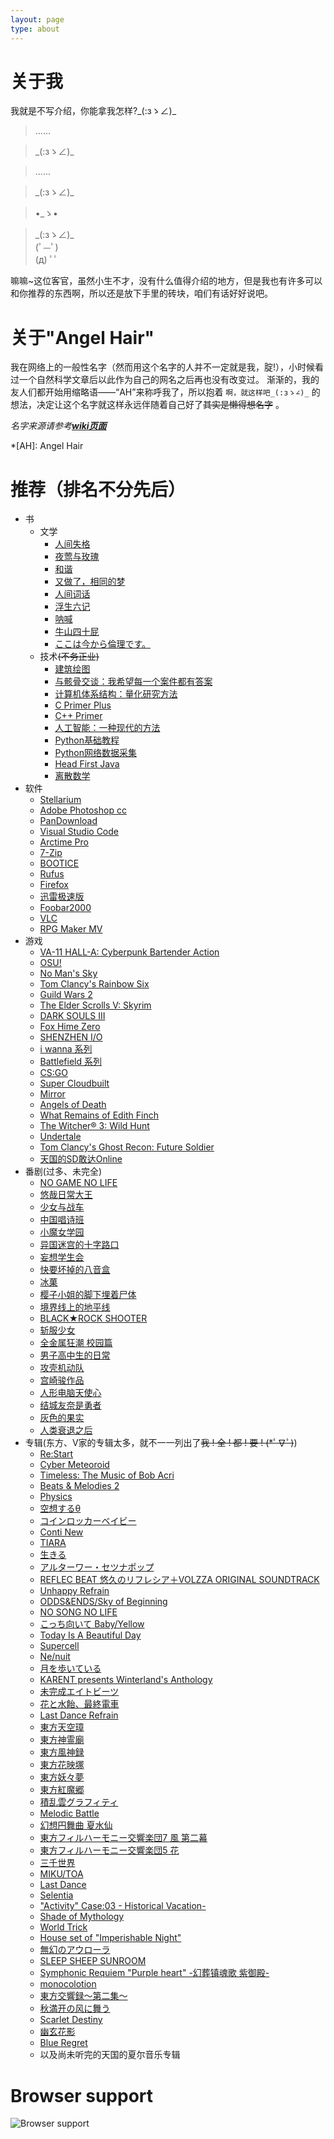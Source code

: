 ```yaml
---
layout: page
type: about
---
```


# 关于我

我就是不写介绍，你能拿我怎样?\_(:зゝ∠)_

> ......

> \_(:зゝ∠)_

> ......

> \_(:зゝ∠)_

> •_ゝ• 

> \_(:зゝ∠)_  
> (ﾟ—ﾟ)  
> (д) ﾟﾟ  

嘛嘛~这位客官，虽然小生不才，没有什么值得介绍的地方，但是我也有许多可以和你推荐的东西啊，所以还是放下手里的砖块，咱们有话好好说吧。

# 关于"Angel Hair"

我在网络上的一般性名字（然而用这个名字的人并不一定就是我，腚!），小时候看过一个自然科学文章后以此作为自己的网名之后再也没有改变过。
渐渐的，我的友人们都开始用缩略语——“AH”来称呼我了，所以抱着 `啊，就这样吧_(:зゝ∠)_` 的想法，决定让这个名字就这样永远伴随着自己好了~~其实是懒得想名字~~ 。

*名字来源请参考[**wiki页面**](https://en.wikipedia.org/wiki/Angel_hair_(folklore))*

*[AH]: Angel Hair

# 推荐（排名不分先后）

* 书
    * 文学
        * [人间失格](https://www.amazon.cn/gp/product/B00KVUNYZW/)
        * [夜莺与玫瑰](http://search.dangdang.com/?key=%D2%B9%DD%BA%D3%EB%C3%B5%B9%E5%20%CC%B8%E5%AD%D6%DE&act=input)
        * [和谐](https://zh.wikipedia.org/wiki/%E5%92%8C%E8%AB%A7_(%E5%B0%8F%E8%AA%AA))
        * [又做了，相同的梦](https://zh.moegirl.org/zh-hans/%E5%8F%88%E5%81%9A%E4%BA%86%EF%BC%8C%E7%9B%B8%E5%90%8C%E7%9A%84%E6%A2%A6)
        * [人间词话](http://search.dangdang.com/?key=%C8%CB%BC%E4%B4%CA%BB%B0&act=input)
        * [浮生六记](http://search.dangdang.com/?key=%B8%A1%C9%FA%C1%F9%BC%C7&act=input)
        * [呐喊](http://search.dangdang.com/?key=%C4%C5%BA%B0&act=input)
        * [牛山四十屁](https://www.douban.com/note/536191308/)
        * [ここは今から倫理です。](https://ja.wikipedia.org/wiki/%E3%81%93%E3%81%93%E3%81%AF%E4%BB%8A%E3%81%8B%E3%82%89%E5%80%AB%E7%90%86%E3%81%A7%E3%81%99%E3%80%82)
    * 技术~~(不务正业)~~
        * [建筑绘图](http://product.dangdang.com/23289230.html)
        * [与骸骨交谈：我希望每一个案件都有答案](http://search.dangdang.com/?key=%D3%EB%BA%A1%B9%C7%BD%BB%CC%B8&act=input)
        * [计算机体系结构：量化研究方法](http://product.dangdang.com/22938644.html)
        * [C Primer Plus](http://search.dangdang.com/?key=c%20primer%20plus&act=input)
        * [C++ Primer](http://search.dangdang.com/?key=c%2B%2B%20primer&act=input)
        * [人工智能：一种现代的方法](http://search.dangdang.com/?key=%C8%CB%B9%A4%D6%C7%C4%DC%A3%BA%D2%BB%D6%D6%CF%D6%B4%FA%B5%C4%B7%BD%B7%A8&act=input)
        * [Python基础教程](http://product.dangdang.com/25218035.html)
        * [Python网络数据采集](http://product.dangdang.com/23928876.html)
        * [Head First Java](http://product.dangdang.com/9265169.html)
        * [离散数学](http://product.dangdang.com/23917146.html)
* 软件
    * [Stellarium](https://stellarium.org/)
    * [Adobe Photoshop cc](https://www.adobe.com/products/photoshop.html)
    * [PanDownload](https://www.pandownload.com/)
    * [Visual Studio Code](https://code.visualstudio.com/)
    * [Arctime Pro](https://arctime.org/)
    * [7-Zip](https://www.7-zip.org/)
    * [BOOTICE](http://www.ipauly.com/)
    * [Rufus](http://rufus.akeo.ie/)
    * [Firefox](www.firefox.com)
    * [迅雷极速版](https://tieba.baidu.com/f?kw=%D1%B8%C0%D7%BC%AB%CB%D9%B0%E6&fr=ala0&tpl=5)
    * [Foobar2000](http://www.foobar2000.org/)
    * [VLC](https://www.videolan.org/index.zh.html)
    * [RPG Maker MV](https://store.steampowered.com/app/363890/RPG_Maker_MV/)
* 游戏
    * [VA-11 HALL-A: Cyberpunk Bartender Action](http://waifubartending.com/)
    * [OSU!](https://osu.ppy.sh/home)
    * [No Man's Sky](https://store.steampowered.com/app/275850/No_Mans_Sky/)
    * [Tom Clancy's Rainbow Six](https://rainbow6.ubisoft.com/siege/en-us/home/)
    * [Guild Wars 2](https://www.guildwars2.com/en/)
    * [The Elder Scrolls V: Skyrim](https://store.steampowered.com/app/72850/The_Elder_Scrolls_V_Skyrim/)
    * [DARK SOULS III](https://store.steampowered.com/app/374320/DARK_SOULS_III/)
    * [Fox Hime Zero](https://store.steampowered.com/app/844930/Fox_Hime_Zero/)
    * [SHENZHEN I/O](https://store.steampowered.com/app/504210/SHENZHEN_IO/)
    * [i wanna 系列](https://tieba.baidu.com/f?kw=iwanna&fr=ala0&tpl=5)
    * [Battlefield 系列](https://www.ea.com/games/battlefield)
    * [CS:GO](https://store.steampowered.com/app/730/CounterStrike_Global_Offensive/)
    * [Super Cloudbuilt](https://store.steampowered.com/app/463700/Super_Cloudbuilt/)
    * [Mirror](https://store.steampowered.com/app/644560/Mirror/)
    * [Angels of Death](https://store.steampowered.com/app/537110/Angels_of_Death/)
    * [What Remains of Edith Finch](https://store.steampowered.com/app/501300/What_Remains_of_Edith_Finch/)
    * [The Witcher® 3: Wild Hunt](https://store.steampowered.com/app/292030/The_Witcher_3_Wild_Hunt/)
    * [Undertale](https://store.steampowered.com/app/391540/Undertale/)
    * [Tom Clancy's Ghost Recon: Future Soldier](https://store.ubi.com/eu/ghost-recon-future-soldier---deluxe-edition/57062ec088a7e316728b463e.html)
    * [天国的SD敢达Online](https://zh.wikipedia.org/wiki/SD_GUNDAM_Online)
* 番剧(过多、未完全)
    * [NO GAME NO LIFE](https://www.bilibili.com/bangumi/media/md184/)
    * [悠哉日常大王](https://zh.wikipedia.org/wiki/%E6%82%A0%E6%82%A0%E5%93%89%E5%93%89%E5%B0%91%E5%A5%B3%E6%97%A5%E5%92%8C)
    * [少女与战车](https://www.bilibili.com/bangumi/media/md2890/)
    * [中国唱诗班](https://www.bilibili.com/bangumi/media/md7312/)
    * [小魔女学园](https://www.bilibili.com/bangumi/media/md2547/)
    * [异国迷宫的十字路口](https://www.bilibili.com/bangumi/media/md3433/)
    * [妄想学生会](https://zh.wikipedia.org/wiki/%E5%A6%84%E6%83%B3%E5%AD%B8%E7%94%9F%E6%9C%83)
    * [快要坏掉的八音盒](https://www.bilibili.com/bangumi/media/md3292)
    * [冰菓](https://www.bilibili.com/bangumi/media/md3398/)
    * [樱子小姐的脚下埋着尸体](https://www.bilibili.com/bangumi/media/md2742/)
    * [境界线上的地平线](https://www.bilibili.com/bangumi/media/md2676/)
    * [BLACK★ROCK SHOOTER](https://www.bilibili.com/bangumi/media/md1665/)
    * [斩服少女](https://www.bilibili.com/bangumi/media/md419/)
    * [全金属狂潮 校园篇](https://zh.wikipedia.org/wiki/%E9%A9%9A%E7%88%86%E5%8D%B1%E6%A9%9F#%E9%A9%9A%E7%88%86%E5%8D%B1%E6%A9%9F%EF%BC%9F%E6%A0%A1%E5%9C%92%E7%AF%87%EF%BC%88-%7B%E3%81%B5%E3%82%82%E3%81%A3%E3%81%B5%7D-%EF%BC%89)
    * [男子高中生的日常](https://www.bilibili.com/bangumi/media/md2680/)
    * [攻壳机动队](https://zh.wikipedia.org/zh-hans/%E6%94%BB%E6%AE%BC%E6%A9%9F%E5%8B%95%E9%9A%8A)
    * [宫崎骏作品](https://zh.wikipedia.org/wiki/%E5%AE%AB%E5%B4%8E%E9%AA%8F)
    * [人形电脑天使心](https://www.bilibili.com/bangumi/media/md2061/)
    * [结城友奈是勇者](https://www.bilibili.com/bangumi/media/md95992/)
    * [灰色的果实](https://www.bilibili.com/bangumi/media/md95972/)
    * [人类衰退之后](https://www.bilibili.com/bangumi/media/md703/)
* 专辑(东方、V家的专辑太多，就不一一列出了~~我 ! 全 ! 都 ! 要 ! (*ﾟ∇ﾟ)~~)
    * [Re:Start](https://music.163.com/album?id=36037546&userid=134956218)
    * [Cyber Meteoroid](https://music.163.com/album?id=37087181&userid=134956218)
    * [Timeless: The Music of Bob Acri](https://music.163.com/album?id=2338266&userid=134956218)
    * [Beats & Melodies 2](https://music.163.com/album?id=2451782&userid=134956218)
    * [Physics](https://music.163.com/album?id=72072428&userid=134956218)
    * [空想するθ](https://music.163.com/album?id=3103351&userid=134956218)
    * [コインロッカーベイビー](https://music.163.com/album?id=34565194&userid=134956218)
    * [Conti New](https://music.163.com/album?id=2779880&userid=134956218)
    * [TIARA](https://music.163.com/album?id=3279670&userid=134956218)
    * [生きる](https://music.163.com/album?id=3211388&userid=134956218)
    * [アルターワー・セツナポップ](https://music.163.com/album?id=2685160&userid=134956218)
    * [REFLEC BEAT 悠久のリフレシア＋VOLZZA ORIGINAL SOUNDTRACK](https://music.163.com/album?id=35378006&userid=134956218)
    * [Unhappy Refrain](https://music.163.com/album?id=2082836&userid=134956218)
    * [ODDS&ENDS/Sky of Beginning](https://music.163.com/album?id=81892&userid=134956218)
    * [NO SONG NO LIFE](https://music.163.com/album?id=35722345&userid=134956218)
    * [こっち向いて Baby/Yellow](https://music.163.com/album?id=81912&userid=134956218)
    * [Today Is A Beautiful Day](https://music.163.com/album?id=2084299&userid=134956218)
    * [Supercell](https://music.163.com/album?id=2084300&userid=134956218)
    * [Ne/nuit](https://music.163.com/album?id=3439608&userid=134956218)
    * [月を歩いている](https://music.163.com/album?id=34790139&userid=134956218)
    * [KARENT presents Winterland's Anthology](https://music.163.com/album?id=35188503&userid=134956218)
    * [未完成エイトビーツ](https://music.163.com/album?id=3139078&userid=134956218)
    * [花と水飴、最終電車](https://music.163.com/album?id=3190774&userid=134956218)
    * [Last Dance Refrain](https://music.163.com/album?id=36030719&userid=134956218)
    * [東方天空璋](https://music.163.com/album?id=35934120&userid=134956218)
    * [東方神霊廟](https://music.163.com/album?id=48360&userid=134956218)
    * [東方風神録](https://music.163.com/album?id=2075198&userid=134956218)
    * [東方花映塚](https://music.163.com/album?id=48438&userid=134956218)
    * [東方妖々夢](https://music.163.com/album?id=2075201&userid=134956218)
    * [東方紅魔郷](https://music.163.com/album?id=2075202&userid=134956218)
    * [積乱雲グラフィティ](https://music.163.com/album?id=2944048&userid=134956218)
    * [Melodic Battle](https://music.163.com/album?id=77720&userid=134956218)
    * [幻想円舞曲 夏水仙](https://music.163.com/album?id=86164&userid=134956218)
    * [東方フィルハーモニー交響楽団7 風 第二幕](https://music.163.com/album?id=37085209&userid=134956218)
    * [東方フィルハーモニー交響楽団5 花](https://music.163.com/album?id=35150187&userid=134956218)
    * [三千世界](https://music.163.com/album?id=2639419&userid=134956218)
    * [MIKU/TOA](https://music.163.com/album?id=3171784&userid=134956218)
    * [Last Dance](https://music.163.com/album?id=3443948&userid=134956218)
    * [Selentia](https://music.163.com/album?id=3279660&userid=134956218)
    * ["Activity" Case:03 - Historical Vacation-](https://music.163.com/album?id=3095056&userid=134956218)
    * [Shade of Mythology](https://music.163.com/album?id=3027128&userid=134956218)
    * [World Trick](https://music.163.com/album?id=3266822&userid=134956218)
    * [House set of "Imperishable Night"](https://music.163.com/album?id=2393275&userid=134956218)
    * [無幻のアウローラ](https://music.163.com/album?id=34886662&userid=134956218)
    * [SLEEP SHEEP SUNROOM](https://music.163.com/album?id=37099563&userid=134956218)
    * [Symphonic Requiem "Purple heart" -幻葬镇魂歌 紫御殿-](https://music.163.com/album?id=86172&userid=134956218)
    * [monocolotion](https://music.163.com/album?id=2652738&userid=134956218)
    * [東方交響録～第二集～](https://music.163.com/album?id=35934500&userid=134956218)
    * [秋満开の风に舞う](https://music.163.com/album?id=67008&userid=134956218)
    * [Scarlet Destiny](https://music.163.com/album?id=83091&userid=134956218)
    * [幽玄花影](https://music.163.com/album?id=2640871&userid=134956218)
    * [Blue Regret](https://music.163.com/album?id=3177068&userid=134956218)
    * 以及尚未听完的天国的夏尔音乐专辑

# Browser support

![Browser support](http://iissnan.com/nexus/next/browser-support.png)